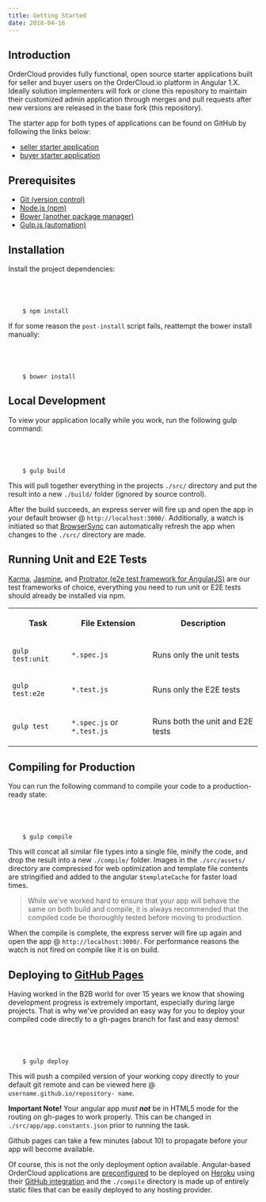 ```yaml
---
title: Getting Started
date: 2018-04-16
---
```







## Introduction





OrderCloud provides fully functional, open source starter applications built
for seller and buyer users on the OrderCloud.io platform in Angular 1.X.
Ideally solution implementers will fork or clone this repository to maintain
their customized admin application through merges and pull requests after new
versions are released in the base fork (this repository).





The starter app for both types of applications can be found on GitHub by
following the links below:





  * [seller starter application](https://github.com/ordercloud-api/angular-seller)
  * [buyer starter application](https://github.com/ordercloud-api/angular-buyer)









## Prerequisites





  * [Git (version control)](https://git-scm.com/)
  * [Node.js (npm)](http://nodejs.org/)
  * [Bower (another package manager)](https://bower.io/#install-bower)
  * [Gulp.js (automation)](http://gulpjs.com/)









## Installation





Install the project dependencies:



```


    
    
    $ npm install

```





If for some reason the `post-install` script fails, reattempt the bower
install manually:



```


    
    
    $ bower install

```









## Local Development





To view your application locally while you work, run the following gulp
command:



```


    
    
    $ gulp build

```





This will pull together everything in the projects `./src/` directory and put
the result into a new `./build/` folder (ignored by source control).





After the build succeeds, an express server will fire up and open the app in
your default browser @ `http://localhost:3000/`. Additionally, a watch is
initiated so that [BrowserSync](https://browsersync.io/) can automatically
refresh the app when changes to the `./src/` directory are made.









## Running Unit and E2E Tests





[Karma](https://karma-runner.github.io/1.0/index.html),
[Jasmine](https://jasmine.github.io/), and [Protrator (e2e test framework for
AngularJS)](http://www.protractortest.org/#/) are our test frameworks of
choice, everything you need to run unit or E2E tests should already be
installed via npm.



  
<table>  
<tr>  
<th>

Task

</th>  
<th>

File Extension

</th>  
<th>

Description

</th> </tr>  
<tr>  
<td>

`gulp test:unit`

</td>  
<td>

`*.spec.js`

</td>  
<td>

Runs only the unit tests

</td> </tr>  
<tr>  
<td>

`gulp test:e2e`

</td>  
<td>

`*.test.js`

</td>  
<td>

Runs only the E2E tests

</td> </tr>  
<tr>  
<td>

`gulp test`

</td>  
<td>

`*.spec.js` or `*.test.js`

</td>  
<td>

Runs both the unit and E2E tests

</td> </tr> </table>









## Compiling for Production





You can run the following command to compile your code to a production-ready
state:



```


    
    
    $ gulp compile

```





This will concat all similar file types into a single file, minify the code,
and drop the result into a new `./compile/` folder. Images in the
`./src/assets/` directory are compressed for web optimization and template
file contents are stringified and added to the angular `$templateCache` for
faster load times.





> While we've worked hard to ensure that your app will behave the same on both
build and compile, it is always recommended that the compiled code be
thoroughly tested before moving to production.





When the compile is complete, the express server will fire up again and open
the app @ `http://localhost:3000/`. For performance reasons the watch is not
fired on compile like it is on build.









## Deploying to [GitHub Pages](https://pages.github.com/)





Having worked in the B2B world for over 15 years we know that showing
development progress is extremely important, especially during large projects.
That is why we've provided an easy way for you to deploy your compiled code
directly to a gh-pages branch for fast and easy demos!



```


    
    
    $ gulp deploy

```





This will push a compiled version of your working copy directly to your
default git remote and can be viewed here @ `username.github.io/repository-
name`.





**Important Note!** Your angular app _must **not**_ be in HTML5 mode for the
routing on gh-pages to work properly. This can be changed in
`./src/app/app.constants.json` prior to running the task.

Github pages can take a few minutes (about 10) to propagate before your app
will become available.





Of course, this is not the only deployment option available. Angular-based
OrderCloud applications are
[preconfigured](https://devcenter.heroku.com/categories/nodejs) to be deployed
on [Heroku](https://www.heroku.com/) using their [GitHub
integration](https://devcenter.heroku.com/articles/github-integration) and the
`./compile` directory is made up of entirely static files that can be easily
deployed to any hosting provider.





